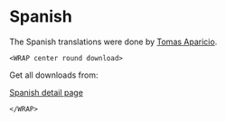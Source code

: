 # Spanish

The Spanish translations were done by [Tomas Aparicio](http://rijndael-project.com).

`<WRAP center round download>`

Get all downloads from:

[Spanish detail page](http://www.bigace.de/plugins/detail/45-Spanish)

`</WRAP>`
